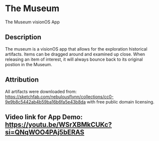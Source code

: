 #  The Museum
The Museum visionOS App

## Description
The museum is a visionOS app that allows for the exploration historical artifacts.  Items can be dragged around and examined up close.  When releasing an item of interest, it will always bounce back to its original postion in the Museum.

## Attribution
All artifacts were downloaded from: https://sketchfab.com/nebulousflynn/collections/cc0-9e9b8c5442ab4b59ba16b6fa5e43b8da with free public domain licensing.

## Video link for App Demo: https://youtu.be/WSrXBMkCUKc?si=QNqWOO4PAj5bERAS
